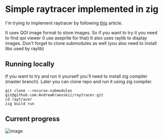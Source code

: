 # Simple raytracer implemented in zig

I'm trying to implement raytracer by following [this](https://matklad.github.io/2022/12/31/raytracer-construction-kit.html) article.

It uses QOI image format to store images. So if you want to try it you need to find qoi viewer (I use aseprite for that)
It also uses raylib to display images. Don't forget to clone submodules as well (you also need to install libs used by raylib)

## Running locally 

If you want to try and run it yourself you'll need to install zig compiler (master branch).
Later you can clone repo and run it using zig compiler.
```nushell
git clone --recurse-submodules  git@github.com:AndrewKraevskii/raytracer.git
cd raytracer
zig build run
```

## Current progress
![image](https://github.com/AndrewKraevskii/raytracer/assets/75577902/032f142f-b6a4-4344-b229-8a67deea6478)
